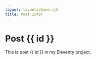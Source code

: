 ```yaml
---
layout: layouts/base.njk
title: Post 15497
---
```


# Post {{ id }}

This is post {{ id }} in my Eleventy project.
